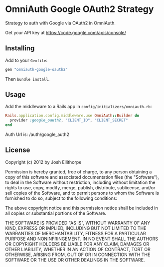 # OmniAuth Google OAuth2 Strategy

Strategy to auth with Google via OAuth2 in OmniAuth.

Get your API key at https://code.google.com/apis/console/

## Installing

Add to your `Gemfile`:

```ruby
gem "omniauth-google-oauth2"
```

Then `bundle install`.

## Usage

Add the middleware to a Rails app in `config/initializers/omniauth.rb`:

```ruby
Rails.application.config.middleware.use OmniAuth::Builder do
  provider :google_oauth2, "CLIENT_ID", "CLIENT_SECRET"
end
```

Auth Url is: /auth/google_auth2

## License

Copyright (c) 2012 by Josh Ellithorpe

Permission is hereby granted, free of charge, to any person obtaining a copy of this software and associated documentation files (the "Software"), to deal in the Software without restriction, including without limitation the rights to use, copy, modify, merge, publish, distribute, sublicense, and/or sell copies of the Software, and to permit persons to whom the Software is furnished to do so, subject to the following conditions:

The above copyright notice and this permission notice shall be included in all copies or substantial portions of the Software.

THE SOFTWARE IS PROVIDED "AS IS", WITHOUT WARRANTY OF ANY KIND, EXPRESS OR IMPLIED, INCLUDING BUT NOT LIMITED TO THE WARRANTIES OF MERCHANTABILITY, FITNESS FOR A PARTICULAR PURPOSE AND NONINFRINGEMENT. IN NO EVENT SHALL THE AUTHORS OR COPYRIGHT HOLDERS BE LIABLE FOR ANY CLAIM, DAMAGES OR OTHER LIABILITY, WHETHER IN AN ACTION OF CONTRACT, TORT OR OTHERWISE, ARISING FROM, OUT OF OR IN CONNECTION WITH THE SOFTWARE OR THE USE OR OTHER DEALINGS IN THE SOFTWARE.
